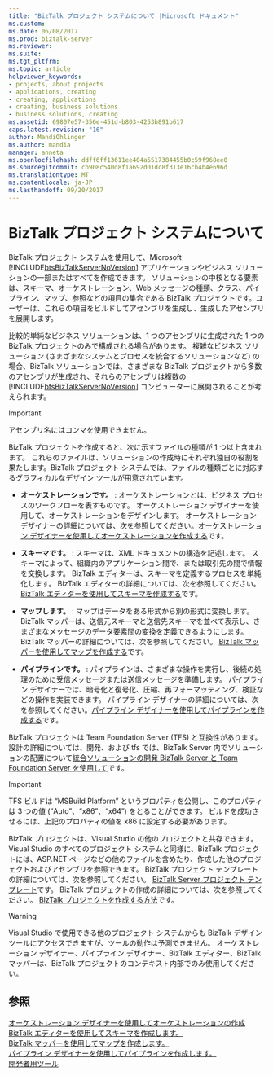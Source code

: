 ```yaml
---
title: "BizTalk プロジェクト システムについて |Microsoft ドキュメント"
ms.custom: 
ms.date: 06/08/2017
ms.prod: biztalk-server
ms.reviewer: 
ms.suite: 
ms.tgt_pltfrm: 
ms.topic: article
helpviewer_keywords:
- projects, about projects
- applications, creating
- creating, applications
- creating, business solutions
- business solutions, creating
ms.assetid: 69807e57-356e-451d-b803-4253b891b617
caps.latest.revision: "16"
author: MandiOhlinger
ms.author: mandia
manager: anneta
ms.openlocfilehash: ddff6ff13611ee404a5517384455b0c59f968ee0
ms.sourcegitcommit: cb908c540d8f1a692d01dc8f313e16cb4b4e696d
ms.translationtype: MT
ms.contentlocale: ja-JP
ms.lasthandoff: 09/20/2017
---
```

# <a name="about-the-biztalk-project-system"></a>BizTalk プロジェクト システムについて
BizTalk プロジェクト システムを使用して、Microsoft [!INCLUDE[btsBizTalkServerNoVersion](../includes/btsbiztalkservernoversion-md.md)] アプリケーションやビジネス ソリューションの一部またはすべてを作成できます。 ソリューションの中核となる要素は、スキーマ、オーケストレーション、Web メッセージの種類、クラス、パイプライン、マップ、参照などの項目の集合である BizTalk プロジェクトです。ユーザーは、これらの項目をビルドしてアセンブリを生成し、生成したアセンブリを展開します。  
  
 比較的単純なビジネス ソリューションは、1 つのアセンブリに生成された 1 つの BizTalk プロジェクトのみで構成される場合があります。 複雑なビジネス ソリューション (さまざまなシステムとプロセスを統合するソリューションなど) の場合、BizTalk ソリューションでは、さまざまな BizTalk プロジェクトから多数のアセンブリが生成され、それらのアセンブリは複数の [!INCLUDE[btsBizTalkServerNoVersion](../includes/btsbiztalkservernoversion-md.md)] コンピューターに展開されることが考えられます。  
  
> [!IMPORTANT]
>  アセンブリ名にはコンマを使用できません。  
  
 BizTalk プロジェクトを作成すると、次に示すファイルの種類が 1 つ以上含まれます。 これらのファイルは、ソリューションの作成時にそれぞれ独自の役割を果たします。BizTalk プロジェクト システムでは、ファイルの種類ごとに対応するグラフィカルなデザイン ツールが用意されています。  
  
-   **オーケストレーションです。** : オーケストレーションとは、ビジネス プロセスのワークフローを表すものです。 オーケストレーション デザイナーを使用して、オーケストレーションをデザインします。 オーケストレーション デザイナーの詳細については、次を参照してください。[オーケストレーション デザイナーを使用してオーケストレーションを作成する](../core/creating-orchestrations-using-orchestration-designer.md)です。  
  
-   **スキーマです。** : スキーマは、XML ドキュメントの構造を記述します。 スキーマによって、組織内のアプリケーション間で、または取引先の間で情報を交換します。 BizTalk エディターは、スキーマを定義するプロセスを単純化します。 BizTalk エディターの詳細については、次を参照してください。 [BizTalk エディターを使用してスキーマを作成する](../core/creating-schemas-using-biztalk-editor.md)です。  
  
-   **マップします。** : マップはデータをある形式から別の形式に変換します。 BizTalk マッパーは、送信元スキーマと送信先スキーマを並べて表示し、さまざまなメッセージのデータ要素間の変換を定義できるようにします。 BizTalk マッパーの詳細については、次を参照してください。 [BizTalk マッパーを使用してマップを作成する](../core/creating-maps-using-biztalk-mapper.md)です。  
  
-   **パイプラインです。** : パイプラインは、さまざまな操作を実行し、後続の処理のために受信メッセージまたは送信メッセージを準備します。 パイプライン デザイナーでは、暗号化と復号化、圧縮、再フォーマッティング、検証などの操作を実装できます。 パイプライン デザイナーの詳細については、次を参照してください。[パイプライン デザイナーを使用してパイプラインを作成する](../core/creating-pipelines-using-pipeline-designer.md)です。  
  
 BizTalk プロジェクトは Team Foundation Server (TFS) と互換性があります。 設計の詳細については、開発、および tfs では、BizTalk Server 内でソリューションの配置について[統合ソリューションの開発 BizTalk Server と Team Foundation Server を使用して](http://www.microsoft.com/downloads/details.aspx?FamilyID=ed7bd0ee-1385-4041-8f2a-354594ee88f3&DisplayLang=en)です。  
  
> [!IMPORTANT]
>  TFS ビルドは “MSBuild Platform” というプロパティを公開し、このプロパティは 3 つの値 (“Auto”、“x86”、“x64”) をとることができます。 ビルドを成功させるには、上記のプロパティの値を x86 に設定する必要があります。  
  
 BizTalk プロジェクトは、Visual Studio の他のプロジェクトと共存できます。 Visual Studio のすべてのプロジェクト システムと同様に、BizTalk プロジェクトには、ASP.NET ページなどの他のファイルを含めたり、作成した他のプロジェクトおよびアセンブリを参照できます。 BizTalk プロジェクト テンプレートの詳細については、次を参照してください。 [BizTalk Server プロジェクト テンプレート](../core/biztalk-server-project-templates.md)です。 BizTalk プロジェクトの作成の詳細については、次を参照してください。 [BizTalk プロジェクトを作成する方法](../core/how-to-create-biztalk-projects.md)です。  
  
> [!WARNING]
>  Visual Studio で使用できる他のプロジェクト システムからも BizTalk デザイン ツールにアクセスできますが、ツールの動作は予測できません。 オーケストレーション デザイナー、パイプライン デザイナー、BizTalk エディター、BizTalk マッパーは、BizTalk プロジェクトのコンテキスト内部でのみ使用してください。  
  
## <a name="see-also"></a>参照  
 [オーケストレーション デザイナーを使用してオーケストレーションの作成](../core/creating-orchestrations-using-orchestration-designer.md)   
 [BizTalk エディターを使用してスキーマを作成します。](../core/creating-schemas-using-biztalk-editor.md)   
 [BizTalk マッパーを使用してマップを作成します。](../core/creating-maps-using-biztalk-mapper.md)   
 [パイプライン デザイナーを使用してパイプラインを作成します。](../core/creating-pipelines-using-pipeline-designer.md)   
 [開発者用ツール](../core/developer-tools.md)